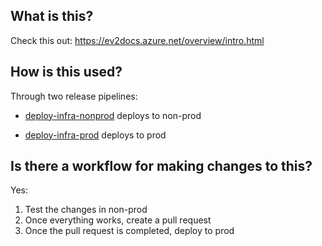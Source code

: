 ## What is this?

Check this out: <https://ev2docs.azure.net/overview/intro.html>

## How is this used?

Through two release pipelines:

-   [deploy-infra-nonprod](https://domoreexp.visualstudio.com/Teamspace/_release?view=mine&_a=releases&definitionId=2082)
    deploys to non-prod

-   [deploy-infra-prod](https://domoreexp.visualstudio.com/Teamspace/_release?view=mine&_a=releases&definitionId=2083)
    deploys to prod

## Is there a workflow for making changes to this?

Yes:

1. Test the changes in non-prod
1. Once everything works, create a pull request
1. Once the pull request is completed, deploy to prod
